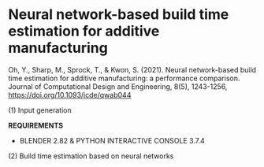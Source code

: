 # Neural network-based build time estimation for additive manufacturing 
Oh, Y., Sharp, M., Sprock, T., & Kwon, S. (2021). Neural network-based build time estimation for additive manufacturing: a performance comparison. Journal of Computational Design and Engineering, 8(5), 1243-1256, https://doi.org/10.1093/jcde/qwab044


(1) Input generation

**REQUIREMENTS**

* BLENDER 2.82 & PYTHON INTERACTIVE CONSOLE 3.7.4




(2) Build time estimation based on neural networks






